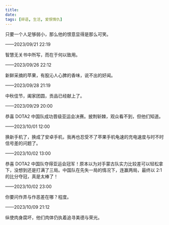 ```yaml
---
title: 
date: 
tags: [碎语, 生活, 爱恨情仇]
---
```


只要一个人足够弱小，那么他的恨意显得是那么可笑。

——2023/09/21 22:19

智慧无关书中所写，而在于何以致用。

——2023/09/26 22:12

新鲜采摘的苹果，有股沁人心脾的香味，说不出的好闻。

——2023/09/28 21:19

中秋佳节，阖家团圆，贡品已经献上了。

——2023/09/29 20:00

恭喜 DOTA2 中国队成功晋级亚运会决赛。披荆斩棘，观众看不到，但他们知道。

——2023/10/01 12:00

换新手机了，换成了安卓手机，我再也忍受不了苹果手机龟速的充电速度与时不时信号差的问题了。

——2023/10/02 13:00

恭喜 DOTA2 中国队夺得亚运会冠军！原本以为对手蒙古队实力比较差可以轻松拿下，没想到还是打满了三局。中国队在先失一局的情况下，连赢两局，最终以 2:1 的比分夺冠，真是太棒了！

——2023/10/02 23:00

你要问作弄与作恶差在哪？程度。

——2023/10/09 21:12

纵使肉身腐坏，他们肉体仍执着追寻美德与荣光。
